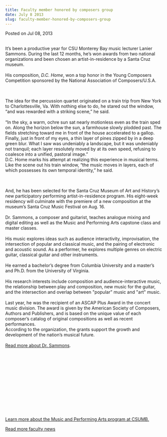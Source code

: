 ```yaml
---
title: Faculty member honored by composers group
date: July 8 2013
slug: faculty-member-honored-by-composers-group
---
```


 



<span class="date">Posted on Jul 08, 2013    </span>
<p><br>
It&#x2019;s been a productive year for CSU Monterey Bay music lecturer
Lanier Sammons. During the last 12 months, he&#x2019;s won awards from two
national organizations and been chosen an artist-in-residence by a
Santa Cruz museum.<br>
<br>
His composition, <em>D.C. Home</em>, won a top honor in the Young
Composers Competition sponsored by the National Association of
Composers/U.S.A.</br></br></br></p>
<p>The idea for the percussion quartet originated on a train trip
from New York to Charlottesville, Va. With nothing else to do, he
stared out the window, &#x201C;and was rewarded with a striking scene,&#x201D; he
said.<br>
<br>
&#x201C;In the sky, a warm, ochre sun sat nearly motionless even as the
train sped on. Along the horizon below the sun, a farmhouse slowly
plodded past. The fields stretching toward me in front of the house
accelerated to a gallop. Finally, just in front of my eyes, a thin
layer of pines zipped by in a deep green blur. What I saw was
undeniably a landscape, but it was undeniably not tranquil; each
layer resolutely moved by at its own speed, refusing to coalesce
into a unified, pastoral image.&#x201D;<br>
D.C. Home marks his attempt at realizing this experience in musical
terms. Like the scene out his train window, &#x201C;the music moves in
layers, each of which possesses its own temporal identity,&#x201D; he
said.</br></br></br></p>
<p>And, he has been selected for the Santa Cruz Museum of Art and
History&#x2019;s new participatory performing artist-in-residence program.
His eight-week residency will culminate with the premiere of a new
composition at the museum&#x2019;s Santa Cruz Music Festival on Aug.
16.<br>
<br>
Dr. Sammons, a composer and guitarist, teaches analogue mixing and
digital editing as well as the Music and Performing Arts capstone
class and master classes.<br>
<br>
His music explores ideas such as audience interactivity,
improvisation, the intersection of popular and classical music, and
the pairing of electronic and acoustic sound. As a performer, he
explores multiple genres on electric guitar, classical guitar and
other instruments.<br>
<br>
He earned a bachelor&#x2019;s degree from Columbia University and a
master&#x2019;s and Ph.D. from the University of Virginia.<br>
<br>
His research interests include composition and audience-interactive
music, the relationship between play and composition, new music for
the guitar, and the intersection and overlap between &quot;popular&quot;
music and &quot;art&quot; music.<br>
<br>
Last year, he was the recipient of an ASCAP Plus Award in the
concert music division.&#xA0;The award is given by the American
Society of Composers, Authors and Publishers, and is based on the
unique value of each composer&#x2019;s catalog of original compositions as
well as recent performances.<br>
According to the organization, the grants support the growth and
development of the nation&#x2019;s musical future.<br>
<br>
<a href="https://www.laniersammons.com/Main/" rel="nofollow">Read
more about Dr. Sammons</a>.</br></br></br></br></br></br></br></br></br></br></br></br></br></p>
<p><a href="https://csumb.edu/music" rel="nofollow">Learn more about
the Music and Performing Arts program at CSUMB.</a></p>
<p><a href="../../../2012/nov/25/faculty-highlights.html" rel="nofollow">Read more faculty news</a><br>
&#xA0;</br></p>

```
